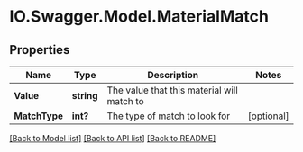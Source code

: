 # IO.Swagger.Model.MaterialMatch
## Properties

Name | Type | Description | Notes
------------ | ------------- | ------------- | -------------
**Value** | **string** | The value that this material will match to | 
**MatchType** | **int?** | The type of match to look for | [optional] 

[[Back to Model list]](../README.md#documentation-for-models) [[Back to API list]](../README.md#documentation-for-api-endpoints) [[Back to README]](../README.md)

